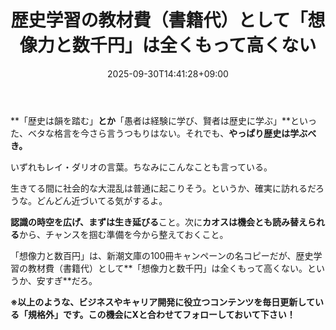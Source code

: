 ﻿---
title: "歴史学習の教材費（書籍代）として「想像力と数千円」は全くもって高くない"
date: 2025-09-30T14:41:28+09:00
draft: false
---

**「歴史は韻を踏む」**とか**「愚者は経験に学び、賢者は歴史に学ぶ」**といった、ベタな格言を今さら言うつもりはない。それでも、**やっぱり歴史は学ぶべき。**



いずれもレイ・ダリオの言葉。ちなみにこんなことも言っている。

生きてる間に社会的な大混乱は普通に起こりそう。というか、確実に訪れるだろうな。どんどん近づいてる気がするよ。

**認識の時空を広げ、まずは生き延びる**こと。次に**カオスは機会とも読み替えられる**から、チャンスを掴む準備を今から整えておくこと。



「想像力と数百円」は、新潮文庫の100冊キャンペーンの名コピーだが、歴史学習の教材費（書籍代）として**「想像力と数千円」は全くもって高くない。というか、安すぎ**だろ。



**※以上のような、ビジネスやキャリア開発に役立つコンテンツを毎日更新している「規格外」です。この機会にXと合わせてフォローしておいて下さい！**